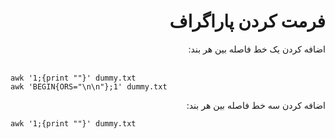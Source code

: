 <div dir="rtl"><h1>فرمت کردن پاراگراف</h1></div>
<div dir="rtl"><div dir="rtl"> اضافه کردن یک خط فاصله بین هر بند:</div></div>
‍

```
awk '1;{print ""}' dummy.txt
awk 'BEGIN{ORS="\n\n"};1' dummy.txt
```

<div dir="rtl"> اضافه کردن سه خط فاصله بین هر بند:</div>

```
awk '1;{print ""}' dummy.txt
```

<br>
 
